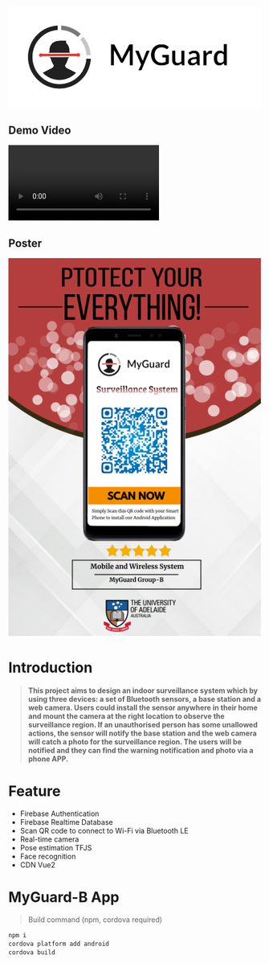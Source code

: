 ![](https://github.com/Qiming-Liu/MyGuard/raw/main/Res/logo.png)  

## Demo Video
![Click here](https://github.com/Qiming-Liu/MyGuard/raw/main/Res/MyGuard-B.mp4)  

## Poster
![](https://github.com/Qiming-Liu/MyGuard/raw/main/Res/poster.png)  

# Introduction
> #### This project aims to design an indoor surveillance system which by using three devices: a set of Bluetooth sensors, a base station and a web camera. Users could install the sensor anywhere in their home and mount the camera at the right location to observe the surveillance region. If an unauthorised person has some unallowed actions, the sensor will notify the base station and the web camera will catch a photo for the surveillance region. The users will be notified and they can find the warning notification and photo via a phone APP. 

# Feature
 - Firebase Authentication
 - Firebase Realtime Database
 - Scan QR code to connect to Wi-Fi via Bluetooth LE
 - Real-time camera
 - Pose estimation TFJS
 - Face recognition
 - CDN Vue2


# MyGuard-B App
> Build command (npm, cordova required)

```d
npm i
cordova platform add android
cordova build
```

